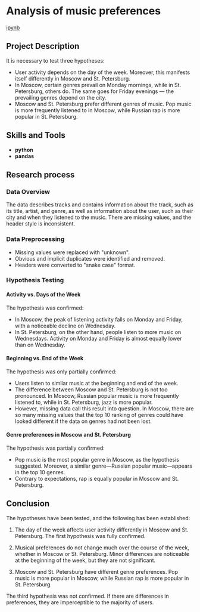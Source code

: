 # Analysis of music preferences

[ipynb](https://github.com/mvs834/Yandex.Practicum/blob/b731db146041eff2d26fecc6693cb25e08e8aad8/DA%2001%20Music%20preferences%20analysis/Music_preferences_analysis.ipynb)

## Project Description

It is necessary to test three hypotheses:

- User activity depends on the day of the week. Moreover, this manifests itself differently in Moscow and St. Petersburg.
- In Moscow, certain genres prevail on Monday mornings, while in St. Petersburg, others do. The same goes for Friday evenings — the prevailing genres depend on the city.
- Moscow and St. Petersburg prefer different genres of music. Pop music is more frequently listened to in Moscow, while Russian rap is more popular in St. Petersburg.



## Skills and Tools

- **python**
- **pandas**


## Research process

### Data Overview
The data describes tracks and contains information about the track, such as its title, artist, and genre, as well as information about the user, such as their city and when they listened to the music. There are missing values, and the header style is inconsistent.

### Data Preprocessing
- Missing values were replaced with "unknown".
- Obvious and implicit duplicates were identified and removed.
- Headers were converted to "snake case" format.

### Hypothesis Testing

#### Activity vs. Days of the Week
The hypothesis was confirmed:

- In Moscow, the peak of listening activity falls on Monday and Friday, with a noticeable decline on Wednesday.
- In St. Petersburg, on the other hand, people listen to more music on Wednesdays. Activity on Monday and Friday is almost equally lower than on Wednesday.

#### Beginning vs. End of the Week
The hypothesis was only partially confirmed:

- Users listen to similar music at the beginning and end of the week.
- The difference between Moscow and St. Petersburg is not too pronounced. In Moscow, Russian popular music is more frequently listened to, while in St. Petersburg, jazz is more popular.
- However, missing data call this result into question. In Moscow, there are so many missing values that the top 10 ranking of genres could have looked different if the data on genres had not been lost.

#### Genre preferences in Moscow and St. Petersburg
The hypothesis was partially confirmed:

- Pop music is the most popular genre in Moscow, as the hypothesis suggested. Moreover, a similar genre—Russian popular music—appears in the top 10 genres.
- Contrary to expectations, rap is equally popular in Moscow and St. Petersburg.

## Conclusion

The hypotheses have been tested, and the following has been established:

1. The day of the week affects user activity differently in Moscow and St. Petersburg.
The first hypothesis was fully confirmed.

2. Musical preferences do not change much over the course of the week, whether in Moscow or St. Petersburg. Minor differences are noticeable at the beginning of the week, but they are not significant.

3. Moscow and St. Petersburg have different genre preferences. Pop music is more popular in Moscow, while Russian rap is more popular in St. Petersburg.

The third hypothesis was not confirmed. If there are differences in preferences, they are imperceptible to the majority of users.